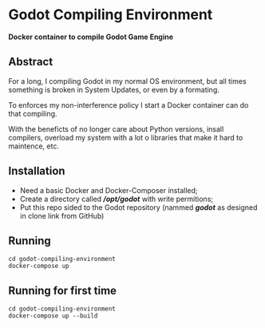 # Godot Compiling Environment

**Docker container to compile Godot Game Engine**

## Abstract

For a long, I compiling Godot in my normal OS environment, but all times something is broken in System Updates, or even by a formating.

To enforces my non-interference policy I start a Docker container can do that compiling.

With the beneficts of no longer care about Python versions, insall compilers, overload my system with a lot o libraries that make it hard to maintence, etc.


## Installation

* Need a basic Docker and Docker-Composer installed;
* Create a directory called ***/opt/godot*** with write permitions;
* Put this repo sided to the Godot repository (nammed ***godot*** as designed in clone link from GitHub)

## Running

    cd godot-compiling-environment
    docker-compose up

## Running for first time
    
    cd godot-compiling-environment
    docker-compose up --build


